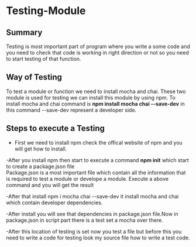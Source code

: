 # Testing-Module

## Summary<br/>

Testing is most important part of program where you write a some code and you need to check that code is working in right direction or not so you need to start testing of that function.<br/>

## Way of Testing 

To test a module or function we need to install mocha and chai. These two module is used for testing we can install this module by using npm. To install mocha and chai command is **npm install mocha chai --save-dev** in this command --save-dev represent a developer side.<br/>

## Steps to execute a Testing

- First we need to install npm check the offical website of npm and you will get how to install.<br/>

-After you install npm then start to execute a command **npm init** which start to create a package.json file<br/>
Package.json is a most important file which contain all the information that is required to test a module or develope a module. Execute a above command and you will get the result<br/>

-After that install npm i mocha chai --save-dev it install mocha and chai which contain developer dependencies.

-After install you will see that dependencies in package.json file.Now in package.json in script part there is a test set a mocha over there.

-After this location of testing is set now you test a file but before this you need to write a code for testing look my source file how to write a test code.
